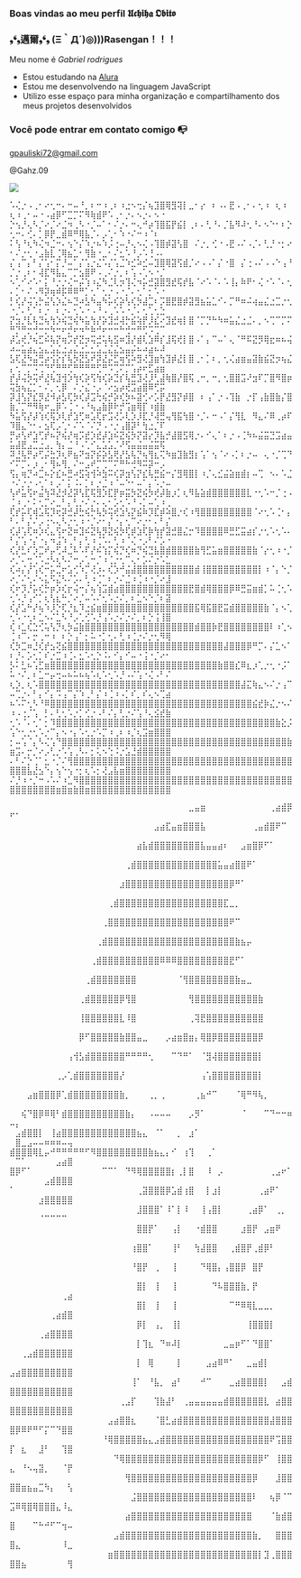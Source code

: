 ### Boas vindas ao meu perfil 𝖀𝖈𝖍𝖎𝖍𝖆 𝕺𝖇𝖎𝖙𝖔

### ❟❛❟邁爾❟❛❟ (Ξ｀Д´)◎)))Rasengan！！！

Meu nome é _Gabriel rodrigues_

- Estou estudando na [Alura](https://www.alura.com.br)
- Estou me desenvolvendo na linguagem JavaScript
- Utilizo esse espaço para minha organização e compartilhamento dos meus projetos desenvolvidos

### Você pode entrar em contato comigo 📭

gpauliski72@gmail.com

@Gahz.09

![](https://media1.tenor.com/m/0IxkBS467fAAAAAC/uchiha-madara-madara.gif)

⠡⢌⡐⠠⢀⠂⠔⢂⠒⠄⠒⠤⠘⡀⠆⠒⠰⢀⠆⠰⣐⠢⢒⡌⢦⣹⣿⢿⣻⢽⡇⣀⠂⡔⠀⠆⠠⠄⣟⠠⢀⠂⠄⢂⠰⠀⢆⠰⠀⢆⠰⢀⠂⠤⠐⠠⣴⡿⠋⣉⡉⠍⠻⢷⣾⠟⠡⢀⠂⡐⠄⠢⡐⠄⠢⠐
⡑⢢⡘⢄⠣⡈⠔⡈⠔⣈⠲⢀⠣⠐⡈⠤⠁⠂⠌⡐⠄⠒⢄⠚⡴⢹⣿⣯⡟⣮⡇⢀⠆⠄⢃⠘⠄⡈⣧⠻⠼⢂⠘⠄⠢⠑⠂⠆⡑⢂⠒⠄⢊⠄⡁⡿⡟⣀⣾⠿⠛⢿⣧⡈⠄⡠⢁⠂⠱⠐⠌⠒⠰⠈⠆
⠅⢣⠘⢆⠳⢌⠲⣈⠒⠄⢢⠑⡌⠱⡐⠦⠱⡨⢐⠤⡘⢄⠢⢌⠠⢹⣿⡾⣽⢣⣿⠀⠌⡐⡀⢊⠐⠠⣟⠠⠌⠠⡈⠄⢃⡘⠐⡂⠔⠂⠌⡐⢂⠐⣠⣷⣇⢈⢿⣦⣁⠂⢻⣷⠐⣀⠂⠌⣂⠡⠘⡠⠡⢘⠠⠄
⡌⢠⠉⡄⠃⡌⢡⠂⡍⡘⠤⠁⡌⢡⡐⣌⠡⡌⢡⣈⠱⣊⠵⣊⠤⣹⣿⢿⣽⢫⣾⡈⠔⠠⠠⠁⡌⠐⣿⠀⡌⢐⠠⠌⠠⠠⠑⢠⠘⡈⡐⢀⠆⠂⢼⣏⠻⣧⣄⠉⡉⣢⣿⠟⠠⢀⠌⡐⡀⠆⢡⠠⢁⠢⠐⡈
⠢⢁⠊⠔⠡⠂⡅⠘⡐⡐⢌⠒⡬⢱⠰⣌⠳⣈⢇⡲⢹⢌⠲⡥⣚⣽⣿⣻⣞⢯⡞⣧⠈⠔⠡⠈⠄⠡⢸⡄⠷⠟⠂⢌⠐⠡⠈⠄⢂⠄⡁⠂⠌⠠⠻⡽⢶⠾⡯⠿⠿⠛⡁⢂⠁⢂⡐⠠⠐⡈⠄⢂⠁⡂⠡⠐
⡃⢎⡜⢬⢡⡓⣬⢣⡱⣌⠦⣙⠴⣣⠳⣤⠳⡥⢎⡵⢣⢎⡳⣼⣉⠆⡩⣿⣟⣿⡾⣽⣻⣦⣥⣁⠊⠄⡉⠛⠶⠬⢴⣤⣌⣐⣉⡐⢂⠐⡈⠄⢃⠁⠆⡐⠀⠆⡐⠄⢂⠡⠐⠠⠘⠠⢀⠡⠡⠐⡈⠄⢂⢁⢂⣑
⡝⣲⡘⣇⢧⣙⢦⢳⡱⢮⣙⢮⠳⣥⢳⡜⡵⣹⣚⢼⡓⣮⢵⡟⡸⣎⠔⣹⣞⢶⡇⣿⠈⡉⡙⠓⠳⠶⣥⣌⣐⣈⠄⡀⠢⢉⠉⡉⠍⠛⡙⠛⡒⢚⠒⡒⠳⠒⠖⡚⠖⠲⠓⠷⠚⠖⠒⠒⠓⢚⠒⠛⢋⠩⢉⠉
⡼⣡⢞⡘⢦⣋⠮⢧⡝⢶⡩⡞⣝⡲⢭⣚⢥⢧⣫⠶⣹⡜⣾⢇⣱⠿⡎⣸⢯⢞⡇⣿⠠⠁⡄⠉⠤⠁⢄⠈⠛⠯⣝⡻⢿⣖⠶⠦⢬⠴⠤⣥⣴⣄⣢⣄⣡⣌⣐⣠⣌⣐⣁⣂⣡⣈⣌⣌⣢⣤⡬⠦⠴⣴⠦⠼
⣣⢏⣜⠳⣬⢛⡴⢪⡕⡎⢧⡳⣝⣣⠞⡽⣜⡬⣋⢶⢫⠵⣻⢜⣹⣶⢳⣹⡾⣜⡇⣿⢀⠂⡁⠆⡀⢂⢌⣴⣶⣤⣽⣷⣮⣝⡲⢦⣌⡄⢂⠉⡉⠩⢉⠙⢋⠛⠛⢋⠛⠛⠛⠛⢋⠛⠩⢉⠍⡉⢡⡴⠖⣋⣴⣶
⡞⡼⢬⡳⢭⠞⣜⢧⣹⢺⡱⢳⢎⡵⢫⢳⢎⡵⣙⡎⢧⣛⣹⢜⡸⢃⣼⢷⣿⡜⣿⢯⢀⠒⡀⠒⡀⢂⣿⣿⣩⠜⣲⠏⡉⣿⠻⣿⡶⢭⣳⢦⣌⡁⠂⠌⡀⢂⡿⠀⠌⡐⣌⠐⡠⠈⠔⣢⡴⢞⣩⣴⣿⠿⢋⡭
⡽⣸⢣⡝⣎⡻⣜⠺⡴⣣⢏⡳⢎⡼⣩⢓⢮⡚⡵⢎⡳⠦⣽⢊⠔⡡⡟⣜⣻⡝⡾⣿⠀⠆⢠⠁⡐⠠⢹⣷⠀⡐⡏⢠⣷⣿⣷⡌⣿⣷⡈⡉⠛⠻⢷⠖⣀⡿⠡⢈⠐⠠⠘⢦⣠⣷⡿⠗⡚⢩⣶⢿⡏⠰⣾⣷
⠳⣥⢫⡜⡼⢱⢎⢯⡱⢇⡞⣱⢋⠶⣡⢏⡖⣩⢜⡡⢇⡱⡸⣏⡘⢼⣛⢤⢻⣯⢳⣿⠐⡈⠄⠒⠠⠁⡌⢻⣇⠀⠻⣄⠌⠿⢀⡴⠏⠹⣿⣄⠑⠂⠄⣢⢏⡠⢁⠂⠌⠡⠈⠌⡙⠠⠐⡐⢠⣿⡽⠃⢳⣐⡈⠏
⡛⡴⢣⠞⣱⢋⡞⠦⡝⢮⡜⢶⡩⣞⡱⣞⡼⣱⠮⣝⢮⡳⡝⣽⡔⡹⣧⡚⣼⣿⣫⢿⡐⠄⠊⢄⠁⠆⡐⠠⢈⠳⠦⣬⣭⣙⣩⣴⣤⣥⣼⣟⣠⣉⣐⣠⡀⢳⡄⣈⠘⠠⢁⠊⣄⣡⣡⡈⠜⢫⣤⣬⣤⣬⣭⢯
⠽⣘⢧⡛⡴⢋⡬⣓⡹⢆⠟⣦⠝⣲⡝⡮⡵⣣⢟⡜⣣⢧⡙⢦⢻⣆⢍⠳⣶⣹⣷⣻⡆⢡⠁⢢⠈⠔⠠⡁⠆⡐⠤⠀⢄⠐⡈⢉⠙⠊⠍⡉⠄⡰⢀⠂⢻⠦⢻⡀⠌⠒⣠⠞⡉⢉⠉⠍⠛⠓⢚⠻⠭⡽⠒⡠
⢫⡄⢶⡙⠴⣉⠦⡕⣎⠦⣛⠴⣫⢵⢺⠵⣳⠭⢎⡽⣲⢣⡝⣎⢧⣛⣮⠒⡌⣻⢿⣿⡇⠰⡈⢄⣊⣬⣵⣶⣾⡆⠤⢉⠀⠢⠄⠡⣈⠐⠌⡐⡐⠠⢂⠁⠆⡠⠁⡅⠨⠄⡁⠆⡐⣈⠰⠈⠤⠑⠂⠤⠁⡄⠡⡐⠤
⢣⠞⣥⢫⠖⣬⢳⠽⣜⡺⣜⡽⢣⣏⢯⣻⡱⣏⡟⡶⣭⡳⣝⢮⡳⢞⡼⣷⡰⡁⢆⠻⣧⣵⣾⣿⣿⣿⣿⣿⣿⣇⠐⢂⠡⠒⡈⢐⠠⢈⠰⢀⠂⠅⢂⡉⠔⣀⠃⡄⢃⡐⠌⡐⠄⢄⠂⡡⢂⠡⠘⠠⡁⠤⢁⠰⢀
⢏⡞⡥⢏⢾⣡⢯⡹⢖⡽⣚⡼⣓⢮⡓⢧⡳⢭⢞⣱⢣⡝⣮⠷⡹⣏⡾⠵⣿⡐⢎⠰⢻⣿⣿⣿⣿⣿⣿⣿⣿⣿⠈⠔⢂⠡⢈⠂⡄⠃⠄⠃⡌⠌⡠⢐⠢⢄⠣⡐⢂⠰⠐⡈⠔⠂⡌⠐⡄⢂⠉⠔⡐⠂⠄⠃⡌
⢎⡼⢡⢏⠶⡱⢎⣄⢫⠖⣝⠶⣹⠮⣝⢧⡻⣝⢮⡳⢏⡾⣱⢏⡷⢳⡞⣽⣚⣿⣌⡒⠹⣿⣿⣿⣿⠿⣛⣋⣭⣴⡎⡐⢂⠡⢂⠡⠄⠃⡌⢡⠐⡌⠐⡄⠲⣨⠱⢀⠃⡄⢃⠰⢈⠡⠄⢃⠰⠈⢌⠐⡠⠃⠌⡡⠐
⢎⡜⣃⠎⡱⣉⠞⡤⢋⠼⣈⠧⠡⠏⡜⠮⢱⡍⢮⡙⢎⠶⡙⢮⣙⣧⣿⣾⣿⣿⣿⣿⣷⢻⣋⣥⣶⣿⣿⣿⣿⣿⣷⠈⡔⢂⠰⠐⡈⠔⡈⠄⢒⢈⠡⣐⠣⢆⠣⠌⠒⡠⢁⠒⡈⠰⢈⡐⢂⠉⢄⠂⡡⠌⡐⠡⣁
⢎⠴⡌⡜⢡⢎⠒⡥⣉⠖⣡⢊⠱⡉⢜⡰⠄⢎⡱⠚⣬⣼⣿⣿⣿⣿⣿⣿⣿⣿⣿⣿⣾⢸⣿⣿⣿⣿⣿⣿⣿⣿⣿⡇⠰⠈⡄⠑⡈⠔⡈⠌⢂⠌⠢⣅⠫⣌⠣⠌⡡⠄⢃⠰⢈⠁⠆⡐⠌⣈⠰⢈⠰⠐⡈⠔⣸
⢎⠖⡹⡘⡥⢎⡓⡶⡱⢎⡖⢬⠒⡌⢦⢱⣩⣾⣴⣿⣿⣿⣿⣿⣿⣿⣿⣿⣿⣿⣿⣟⣿⣾⢿⣿⣿⣿⡿⠿⣛⣭⣶⣾⡁⠥⢈⢂⠡⢂⠡⡘⢠⠊⡁⢆⢣⣆⠓⡈⠔⡈⠤⠡⠌⢂⠡⡐⠌⡀⠆⣁⠢⠑⡈⠆⣽
⢎⡜⣡⠓⡜⢦⠱⡸⡑⢏⡘⣆⠹⣐⣮⣶⣿⣿⣿⣿⣿⣿⣿⣿⣿⣿⣿⣿⣿⣿⣿⣿⣯⢿⣯⣿⣟⣭⣾⣿⣿⣿⣿⣿⣷⠈⡄⠢⢁⢂⠡⠐⢂⠆⣁⠢⠌⣁⠣⠘⡠⢁⢊⠡⡘⢠⠡⡐⠌⡐⠌⡀⠆⡑⢨⢸⣿
⢎⠰⣁⢎⣑⢊⢥⢣⡙⢆⡳⣬⣷⣿⣿⣿⣿⣿⣿⣿⣿⣿⣿⣿⣿⣿⣿⣿⣿⣿⣿⣿⣾⣿⣿⡷⣟⣿⣿⣿⣿⣿⣿⣿⣿⠇⠰⢁⠢⢈⠰⠉⠄⡒⢀⠒⠰⠀⠆⡑⢠⠁⡂⠥⠐⡁⢂⠄⢃⠰⢈⡐⠌⡐⢂⠻⢿
⢎⡳⣉⠶⣘⢎⡞⣢⢝⣮⣿⣿⣿⣿⣿⣿⣿⣿⣿⣿⣿⣿⣿⣿⣿⣿⣿⣿⣿⣿⣿⣿⣿⣿⣿⣿⣿⣼⣿⣿⣿⡿⠛⡉⠄⡌⣁⠢⠁⠆⡘⠄⡡⢂⡁⠎⡐⣉⠰⢈⠄⣂⠡⢂⡑⠨⠄⠊⡄⠊⠤⠐⢨⠐⡈⠔⠂
⡣⠅⣃⠦⢡⣋⣶⣿⣿⣿⣿⣿⣿⣿⣿⣿⣿⣿⣿⣿⣿⣿⣿⣿⣿⣿⣿⣿⣿⣿⣿⣿⣿⣿⣿⣿⣷⣿⣿⣎⠿⣆⡰⢁⡐⢂⠐⡨⠁⠥⠐⠌⡀⠆⣁⠒⡤⢒⠤⠦⠥⠦⢦⠡⢆⠡⢂⠡⡘⠠⠌⢡⠐⢌⠠⠃⠌
⢆⡱⡀⢆⠡⣿⣿⣿⣿⣿⣿⣿⣿⣿⣿⣿⣿⣿⣿⣿⣿⣿⣿⣿⣿⣿⣿⣿⣿⣿⣿⣿⣿⣿⣿⣿⣿⣿⣿⣿⣼⣍⢷⣄⠢⠌⡐⢠⠉⠤⢉⡐⠄⠃⡄⠊⡄⠩⢠⠉⡌⠱⢀⠃⡌⠰⢈⠰⠠⡁⠎⡀⠎⢄⠢⢉⣴
⠦⠡⠍⢂⠣⠘⠿⣿⣿⣿⣿⣿⣿⣿⣿⣿⣿⣿⣿⣿⣿⣿⣿⣿⣿⣿⣿⣿⣿⣿⣿⣿⣿⣿⣿⣿⣿⣿⣿⣿⣿⣿⣮⣞⡷⣌⡐⠢⠌⠰⠠⢐⡈⢡⠀⡃⠄⢃⢂⠡⡐⡁⢊⡐⠠⠃⠌⡄⢃⡐⠌⢡⠘⢄⣪⣞⣷
⢂⠡⠈⠄⢂⠁⡂⠹⣿⣿⣿⣿⣿⣿⣿⣿⣿⣿⣿⣿⣿⣿⣿⣿⣿⣿⣿⣿⣿⣿⣿⣿⣿⣿⣿⣿⣿⣿⣿⣿⣿⣿⣿⣿⣿⣿⣷⣕⡨⢡⠑⢂⡐⢂⠡⡐⠉⡄⠢⠐⡄⠡⢂⡐⠡⡉⠰⢀⠆⠰⡈⢆⣩⣶⣿⣿⣿
⡂⠤⢡⠈⡄⠣⢌⢡⠙⣿⣿⣿⣿⣿⣿⣿⣿⣿⣿⣿⣿⣿⣿⣿⣿⣿⣿⣿⣿⣿⣿⣿⣿⣿⣿⣿⣿⣿⣿⣿⣿⣿⣿⣿⣿⣿⣿⣿⣷⣶⣩⠄⡒⡈⠔⡠⢃⡐⠡⢡⢀⠣⠄⡂⢅⠢⢑⠨⡐⣡⣘⣾⣿⣿⣿⣿⣿
⠄⠃⠌⡑⢈⠁⣂⠐⡈⠌⢻⣿⣿⣿⣿⣿⣿⣿⣿⣿⣿⣿⣿⣿⣿⣿⣿⣿⣿⣿⣿⣿⣿⣿⣿⣿⣿⣿⣿⣿⣿⣿⣿⣿⣿⣿⣿⣿⣿⣿⣿⣿⣧⣜⣢⠑⡄⢢⠑⢢⠐⡂⢆⠡⡂⢜⣠⣧⣶⣿⣿⣿⣿⣿⣿⣿⣿
⠌⡘⠰⠐⡈⠒⠠⠡⠌⠰⣁⠻⣿⣿⣿⣿⣿⣿⣿⣿⣿⣿⣿⣿⣿⣿⣿⣿⣿⣿⣿⣿⣿⣿⣿⣿⣿⣿⣿⣿⣿⣿⣿⣿⣿⣿⣿⣿⣿⣿⣿⣿⣿⣿⣿⣿⣿⣶⣿⣶⣷⣿⣶⣿⣿⣿⣿⣿⣿⣿⣿⣿⣿⣿⣿⣿⣿

⠀⠀⠀⠀⠀⠀⠀⠀⠀⠀⠀⠀⠀⠀⠀⠀⠀⠀⠀⠀⠀⠀⠀⠀⠀⠀⠀⠀⠀⠀⠀⣀⣤⣶⠀⠀⠀⠀⠀⠀⠀⠀⠀⠀⠀⢀⣴⣾⡿⠋⠁⠀⠀⠀⠀⠀⠀⠀⠀⠀
⠀⠀⠀⠀⠀⠀⠀⠀⠀⠀⠀⠀⠀⠀⠀⠀⠀⠀⠀⠀⠀⠀⠀⠀⠀⣠⣴⣏⣤⣶⣿⣿⣿⣧⠀⠀⠀⠀⠀⠀⠀⠀⢀⣤⣾⣿⠟⠉⠀⠀⠀⠀⠀⠀⠀⠀⠀⠀⠀⠀
⠀⠀⠀⠀⠀⠀⠀⠀⠀⠀⠀⠀⠀⠀⠀⠀⠀⠀⠀⠀⠀⠀⣴⣧⣾⣿⣿⣿⣿⣿⣿⣿⣿⣧⣤⣤⣴⠆⠀⠀⣠⣶⣿⡿⠋⠁⠀⠀⠀⠀⠀⠀⠀⠀⠀⠀⠀⠀⠀⠀
⠀⠀⠀⠀⠀⠀⠀⠀⠀⠀⠀⠀⠀⠀⠀⠀⠀⠀⠀⠀⢀⣾⣿⣿⣿⣿⣿⣿⣿⣿⣿⣿⣿⣿⣿⣿⣥⣤⣴⣿⣿⠟⠁⠀⠀⠀⠀⠀⠀⠀⠀⠀⠀⠀⠀⠀⠀⠀⠀⠀
⠀⠀⠀⠀⠀⠀⠀⠀⠀⠀⠀⠀⠀⠀⠀⠀⠀⠀⠀⣰⣿⣿⣿⣿⣿⣿⣿⣿⣿⣿⣿⣿⣿⣿⣿⣿⣿⣿⡿⠛⠁⠀⠀⠀⠀⠀⠀⠀⠀⠀⠀⠀⠀⠀⠀⠀⠀⠀⠀⠀
⠀⠀⠀⠀⠀⠀⠀⠀⠀⠀⠀⠀⠀⠀⠀⠀⠀⢀⣾⣿⣿⣿⣿⣿⣿⣿⣿⣿⣿⣿⣿⣿⣿⣿⣿⣿⣿⣏⣀⡀⠀⠀⠀⠀⠀⠀⠀⠀⠀⠀⠀⠀⠀⠀⠀⠀⠀⠀⠀⠀
⠀⠀⠀⠀⠀⠀⠀⠀⠀⠀⠀⠀⠀⠀⠀⠀⢀⣿⣿⣿⣿⣿⣿⣿⣿⣿⣿⣿⣿⣿⣿⣿⣿⣿⣿⣿⣿⣿⠟⠉⠀⠀⠀⠀⠀⠀⠀⠀⠀⠀⠀⠀⠀⠀⠀⠀⠀⠀⠀⠀
⠀⠀⠀⠀⠀⠀⠀⠀⠀⠀⠀⠀⠀⠀⠀⢀⣾⣿⣿⣿⣿⣿⣿⣿⣿⣿⣿⣿⣿⣿⣿⣿⣿⣿⣿⣿⣿⣿⣿⣷⣦⡤⠀⠀⠀⠀⠀⠀⠀⠀⠀⠀⠀⠀⠀⠀⠀⠀⠀⠀
⠀⠀⠀⠀⠀⠀⠀⠀⠀⠀⠀⠀⠀⠀⢀⣾⣿⣿⣿⣿⣿⣿⣿⣿⣿⣿⠿⠿⠿⣿⣿⣿⣿⣿⣿⣿⣿⣿⣟⠋⠁⠀⠀⠀⠀⠀⠀⠀⠀⠀⠀⠀⠀⠀⠀⠀⠀⠀⠀⠀
⠀⠀⠀⠀⠀⠀⠀⠀⠀⠀⠀⠀⠀⢀⣾⣿⣿⣿⣿⣿⣿⣿⠀⠀⠀⠀⠀⠀⠀⠈⢻⣿⣿⣿⣿⣿⣿⣿⣿⣷⣤⣀⠀⠀⠀⠀⠀⠀⠀⠀⠀⠀⠀⠀⠀⠀⠀⠀⠀⠀
⠀⠀⠀⠀⠀⠀⠀⠀⠀⠀⠀⠀⢀⣾⣿⣿⣿⣿⣿⡿⢻⣿⠀⠀⠀⠀⠀⠀⠀⠀⠀⢻⣿⣿⣿⣿⣿⣿⣿⣿⣿⣿⣿⣷⠀⠀⠀⠀⠀⠀⠀⠀⠀⠀⠀⠀⠀⠀⠀⠀
⠀⠀⠀⠀⠀⠀⠀⠀⠀⠀⠀⠀⢸⣿⣿⣿⣿⣿⣿⣇⠸⣿⠀⠀⠀⠀⠀⠀⠀⠀⠀⢀⢽⣟⣿⣿⣿⣿⣿⣿⣿⣿⣿⣿⠀⠀⠀⠀⠀⠀⠀⠀⠀⠀⠀⠀⠀⠀⠀⠀
⠀⠀⠀⠀⠀⠀⠀⠀⠀⠀⠀⠀⡿⠋⣿⣿⣿⣿⣿⣷⣿⣿⣤⣀⠀⠀⠀⡠⣴⣶⣿⣶⡄⢿⣿⡿⣿⣿⣿⣿⣿⣿⣿⡿⠀⠀⠀⠀⠀⠀⠀⠀⠀⠀⠀⠀⠀⠀⠀⠀
⠀⠀⠀⠀⠀⠀⠀⠀⠀⠀⢠⢺⣣⣾⣿⣿⣿⣿⣿⣿⠛⠛⠛⠛⢂⠀⠀⠀⠉⠙⠛⠁⠀⠈⣻⢼⣿⣿⣿⣿⣿⣿⣿⡇⠀⠀⠀⠀⠀⠀⠀⠀⠀⠀⠀⠀⠀⠀⠀⠀
⠀⠀⠀⠀⠀⠀⠀⠀⢀⡠⢁⣾⣿⣿⣿⣿⣿⣿⣿⡜⠀⠀⠀⠀⠀⠀⠀⠀⠀⠀⠀⠀⠀⢠⢡⣿⣿⣿⣿⣿⣿⣿⣿⡇⠀⠀⠀⠀⠀⠀⠀⠀⠀⠀⠀⠀⠀⠀⠀⠀
⠀⠀⠀⣠⣶⣿⣿⣿⡿⢁⣾⣿⣿⣿⣿⣿⣿⣿⣿⣷⡀⠀⠀⠀⢀⡀⢀⠀⠀⠀⠀⠀⢀⣦⠚⠉⠀⠀⠀⠈⢿⠛⠻⢧⡀⠀⠀⠀⠀⠀⠀⠀⠀⠀⠀⠀⠀⠀⠀⠀
⠀⠀⢮⠙⣿⡿⠿⢿⠃⣾⣿⣿⣿⣿⣿⣿⣿⣿⣿⣿⣷⡄⠀⠀⠠⠤⠤⠤⠀⠀⠀⡠⡻⠁⠀⠀⠀⠀⠀⠀⠈⠀⠀⠀⠉⠙⠒⠒⠶⠤⡄⠀⠀⠀⠀⠀⠀⠀⠀⠀
⠀⣠⣾⣿⣿⡇⠀⢸⣴⣿⣿⣿⣿⣿⣿⣿⣿⣿⣿⣿⣿⣿⣦⣄⠀⠈⠁⠀⠀⡀⠀⣰⠁⠀⠀⠀⠀⠀⠀⠀⠀⠀⠀⠀⠀⠀⠀⠀⠀⠀⣿⣀⣠⠤⠤⠶⠶⠶⠤⢤
⣾⣿⣿⣿⢿⣇⡤⠚⠛⠛⠛⠛⠛⠋⠻⣿⣿⣿⣿⣿⣿⣿⣿⣿⣷⣦⣄⡄⠊⠀⢰⢹⠀⠀⢀⠁⠀⠀⠀⠀⠀⠀⠀⠀⠀⠀⠀⠀⠀⠀⠉⠁⠀⠀⠀⠀⠀⣠⣴⣿
⣿⡿⠋⠁⠀⠀⠀⠀⠀⠀⠀⠀⠀⠀⠀⠀⠉⠉⠁⠀⠙⠻⢿⣿⣿⣿⣿⣿⡆⢀⡇⣿⠀⠀⠸⠀⡠⠀⠀⠀⠀⠀⠀⠀⠀⢀⣠⠖⠁⠀⠀⠀⠀⠀⠀⣠⣾⣿⣿⣿
⠁⠀⠀⠀⠀⠀⠀⠀⠀⠀⠀⠀⠀⠀⠀⠀⠀⠀⠀⠀⠀⠀⢀⣽⣿⣿⣿⡿⣡⣾⢰⣿⠀⠀⡇⣰⡇⠀⠀⠀⠀⠀⠀⢀⣴⠟⠁⠀⠀⠀⠀⠀⠀⠀⣰⣿⣿⣿⣿⣿
⠀⠀⠀⠀⠀⠀⠀⠀⠀⠀⠀⠀⠀⠀⠀⠀⠀⠀⠀⠀⠀⠀⣸⣿⣿⣿⠁⠸⠁⡇⠸⠀⠀⢸⢠⣿⡇⠀⠀⠀⠀⢀⣴⡿⠁⠀⢀⡀⠀⠀⠀⠀⠀⠀⠈⠉⠉⠉⠉⠀
⠀⠀⠀⠀⠀⠀⠀⠀⠀⠀⠀⠀⠀⠀⠀⠀⠀⠀⠀⠀⠀⠀⣿⣿⡟⠁⠀⠀⢠⡇⠀⠀⠐⣾⣿⣿⠀⠀⠀⠀⣰⣿⡟⠀⣠⣶⠟⠀⠀⠀⠀⠀⠀⠀⠀⠀⠀⠀⠀⠀
⠀⠀⠀⠀⠀⠀⠀⠀⠀⠀⠀⠀⠀⠀⠀⠀⠀⠀⠀⠀⠀⢰⣿⣿⠁⠀⠀⠀⢸⠃⠀⠀⢳⣼⣿⣿⠀⠀⢀⣾⣿⡟⢀⣾⡿⠃⠀⠀⠀⠀⠀⠀⠀⠀⠀⠀⠀⠀⠀⠀
⠀⠀⠀⠀⠀⠀⠀⠀⠀⠀⠀⠀⠀⠀⠀⠀⠀⠀⠀⠀⠀⠘⣿⡟⠀⢀⠀⠀⢸⠀⠀⠀⠀⠙⢿⣿⡄⢠⣿⣿⡿⠀⣿⡟⠀⠀⠀⠀⠀⠀⠀⠀⠀⠀⠀⠀⠀⠀⠀⠀
⠀⠀⠀⠀⠀⠀⠀⠀⠀⠀⠀⠀⠀⠀⠀⠀⠀⠀⠀⠀⠀⠀⣿⡇⠀⢸⠀⠀⢸⠀⠀⠀⠀⠀⠀⠙⠧⣿⣿⣿⣷⡀⡟⠀⠀⠀⠀⠀⠀⠀⠀⠀⠀⠀⠀⠀⠀⠀⢀⣴
⠀⠀⠀⠀⠀⠀⠀⠀⠀⠀⠀⠀⠀⠀⠀⠀⠀⠀⠀⠀⠀⠀⣿⡇⠀⢸⠀⠀⢸⠀⠀⠀⠀⠀⠀⠀⠀⠀⠉⠛⠿⢿⣇⣀⣀⡀⠀⠀⠀⠀⠀⠀⠀⠀⠀⠀⢀⣴⣾⣿
⠀⠀⠀⠀⠀⠀⠀⠀⠀⠀⠀⠀⠀⠀⠀⠀⠀⠀⠀⠀⠀⠀⡿⡇⠀⢠⡀⠀⢸⡇⠀⠀⠀⠀⠀⠀⠀⠀⠀⠀⠀⢸⣿⣿⣿⡇⠀⠀⠀⠀⠀⠀⠀⠀⢀⣴⣿⣿⣿⣿
⠀⠀⠀⠀⠀⠀⠀⠀⠀⠀⠀⠀⠀⠀⠀⠀⠀⠀⠀⠀⠀⠀⡇⢹⣆⠀⠙⠶⠼⡇⠀⠀⠀⠀⠀⠀⠀⣀⣤⡶⠋⠁⠙⣿⣿⠁⠀⠀⠀⠀⠀⢀⣠⣾⣿⣿⣿⣿⣿⣿
⠀⠀⠀⠀⠀⠀⠀⠀⠀⠀⠀⠀⠀⠀⠀⠀⠀⠀⠀⠀⠀⠀⡇⠀⢿⠀⠀⠀⠀⡇⠀⠀⠀⠀⣠⣴⠿⠛⠁⠀⠀⣀⣤⣾⡇⠀⠀⠀⠀⣠⣴⣿⣿⣿⣿⣿⣿⣿⣿⣿
⠀⠀⠀⠀⠀⠀⠀⠀⠀⠀⠀⠀⠀⠀⠀⠀⠀⠀⠀⠀⠀⢸⠁⠀⠘⣧⡀⠀⣴⠃⠀⠀⠀⠚⠉⠀⠀⠀⣀⣴⣿⣿⣿⣿⡇⠀⠀⣠⣾⣿⣿⣿⣿⣿⣿⣿⣿⣿⣿⣿
⠀⠀⠀⠀⠀⠀⠀⠀⠀⠀⠀⠀⠀⠀⠀⠀⠀⠀⠀⢀⣠⡏⠀⠀⠀⢹⣷⣼⠃⠀⢀⣤⣤⣤⣤⣤⣤⣾⣿⣿⣿⣿⣿⣿⣇⠀⣴⣿⣿⣿⣿⣿⣿⣿⣿⣿⣿⣿⣿⣿
⠀⠀⠀⠀⠀⠀⠀⠀⠀⠀⠀⠀⠀⠀⠀⠀⠀⣠⣴⣿⣿⣆⠀⠀⠀⠈⣿⣃⣴⣾⣿⣿⣿⣿⣿⣿⣿⣿⣿⣿⣿⣿⣿⣿⣿⣼⣿⣿⣿⣿⡿⠿⠟⠛⠋⡍⠉⠙⣿⣿
⠀⠀⠀⠀⠀⠀⠀⠀⠀⠀⠀⠀⠀⠀⠀⠀⠘⢿⣿⣿⣿⣿⣿⣦⣄⣠⣾⣿⣿⣿⣿⣿⣿⣿⣿⣿⣿⣿⣿⣿⣿⣿⣿⣿⣿⠟⢩⣿⣿⡏⠀⣆⠀⠀⣸⠃⠀⠀⢹⣿
⠀⠀⠀⠀⠀⠀⠀⠀⠀⠀⠀⠀⠀⠀⠀⠀⠀⠀⠙⢿⣿⣿⣿⣿⣿⣿⣿⣿⣿⣿⣿⣿⣿⣿⣿⣿⣿⣿⣿⣿⣿⣿⣿⡿⠋⠀⢸⣿⣿⣄⠀⠘⠢⢤⣽⡀⠀⠀⠈⡟
⠀⠀⠀⠀⠀⠀⠀⠀⠀⠀⠀⠀⠀⠀⠀⠀⠀⠀⠀⠀⢻⣿⣿⣿⣿⣿⣿⣿⣿⣿⣿⣿⣿⣿⣿⣿⣿⣿⣿⣿⣿⣿⡿⠀⠀⠀⣸⣿⣿⣿⣿⣶⣦⣤⣉⠳⡄⠀⠀⢣
⠀⠀⠀⠀⠀⠀⠀⠀⠀⠀⠀⠀⠀⠀⠀⠀⠀⠀⠀⠀⠀⣨⣿⣿⣿⣿⣿⣿⣿⣿⣿⣿⣿⣿⣿⣿⣿⣿⣿⣿⣿⣿⠇⠀⠀⢦⡿⠈⠉⣩⠿⢿⣿⢿⣿⣿⣿⣄⠸⣄
⠀⠀⠀⠀⠀⠀⠀⠀⠀⠀⠀⠀⠀⠀⠀⠀⠀⠀⠀⠀⣴⣿⣿⣿⣿⣿⣿⣿⣿⣿⣿⣿⣿⣿⣿⣿⣿⣿⣿⣿⣿⣿⠀⠀⠀⠈⣷⣾⣿⣿⠀⠀⠀⠉⠓⠚⠋⠉⢲⠤
⠀⠀⠀⠀⠀⠀⠀⠀⠀⠀⠀⠀⠀⠀⠀⠀⠀⠀⣠⣾⣿⣿⣿⣿⣿⣿⣿⣿⣿⣿⣿⣿⣿⣿⣿⣿⣿⣿⣿⣿⣿⣿⣷⡀⠀⠀⣿⣿⣿⣿⣄⠀⠀⠀⠀⠀⠀⠀⠸⣀
⠀⠀⠀⠀⠀⠀⠀⠀⠀⠀⠀⠀⠀⠀⠀⠀⠀⣶⣿⣿⣿⣿⣿⣿⣿⣿⣿⣿⣿⣿⣿⣿⣿⣿⣿⣿⣿⣿⣿⣿⣿⣿⣿⡇⣹⢀⣿⣿⣿⣿⣿⣦⠀⠀⠀⠀⠀⠀⠀⢻

